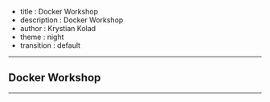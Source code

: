 - title : Docker Workshop
- description : Docker Workshop
- author : Krystian Kolad
- theme : night
- transition : default

***

## Docker Workshop

***